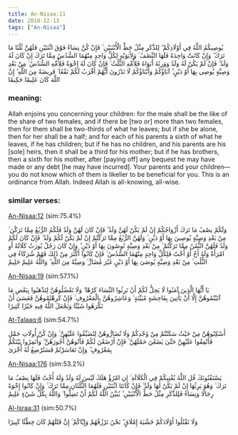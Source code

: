 ```yaml
---
title: An-Nisaa:11
date: 2018-12-13
tags: ["An-Nisaa"]
---
```

يُوصِيكُمُ اللَّهُ فِي أَوْلَادِكُمْ ۖ لِلذَّكَرِ مِثْلُ حَظِّ الْأُنْثَيَيْنِ ۚ فَإِنْ كُنَّ نِسَاءً فَوْقَ اثْنَتَيْنِ فَلَهُنَّ ثُلُثَا مَا تَرَكَ ۖ وَإِنْ كَانَتْ وَاحِدَةً فَلَهَا النِّصْفُ ۚ وَلِأَبَوَيْهِ لِكُلِّ وَاحِدٍ مِنْهُمَا السُّدُسُ مِمَّا تَرَكَ إِنْ كَانَ لَهُ وَلَدٌ ۚ فَإِنْ لَمْ يَكُنْ لَهُ وَلَدٌ وَوَرِثَهُ أَبَوَاهُ فَلِأُمِّهِ الثُّلُثُ ۚ فَإِنْ كَانَ لَهُ إِخْوَةٌ فَلِأُمِّهِ السُّدُسُ ۚ مِنْ بَعْدِ وَصِيَّةٍ يُوصِي بِهَا أَوْ دَيْنٍ ۗ آبَاؤُكُمْ وَأَبْنَاؤُكُمْ لَا تَدْرُونَ أَيُّهُمْ أَقْرَبُ لَكُمْ نَفْعًا ۚ فَرِيضَةً مِنَ اللَّهِ ۗ إِنَّ اللَّهَ كَانَ عَلِيمًا حَكِيمًا
### meaning: 
Allah enjoins you concerning your children: for the male shall be the like of the share of two females, and if there be [two or] more than two females, then for them shall be two-thirds of what he leaves; but if she be alone, then for her shall be a half; and for each of his parents a sixth of what he leaves, if he has children; but if he has no children, and his parents are his [sole] heirs, then it shall be a third for his mother; but if he has brothers, then a sixth for his mother, after [paying off] any bequest he may have made or any debt [he may have incurred]. Your parents and your children—you do not know which of them is likelier to be beneficial for you. This is an ordinance from Allah. Indeed Allah is all-knowing, all-wise.
### similar verses: 

[An-Nisaa:12](/4/12) (sim:75.4%)

وَلَكُمْ نِصْفُ مَا تَرَكَ أَزْوَاجُكُمْ إِنْ لَمْ يَكُنْ لَهُنَّ وَلَدٌ ۚ فَإِنْ كَانَ لَهُنَّ وَلَدٌ فَلَكُمُ الرُّبُعُ مِمَّا تَرَكْنَ ۚ مِنْ بَعْدِ وَصِيَّةٍ يُوصِينَ بِهَا أَوْ دَيْنٍ ۚ وَلَهُنَّ الرُّبُعُ مِمَّا تَرَكْتُمْ إِنْ لَمْ يَكُنْ لَكُمْ وَلَدٌ ۚ فَإِنْ كَانَ لَكُمْ وَلَدٌ فَلَهُنَّ الثُّمُنُ مِمَّا تَرَكْتُمْ ۚ مِنْ بَعْدِ وَصِيَّةٍ تُوصُونَ بِهَا أَوْ دَيْنٍ ۗ وَإِنْ كَانَ رَجُلٌ يُورَثُ كَلَالَةً أَوِ امْرَأَةٌ وَلَهُ أَخٌ أَوْ أُخْتٌ فَلِكُلِّ وَاحِدٍ مِنْهُمَا السُّدُسُ ۚ فَإِنْ كَانُوا أَكْثَرَ مِنْ ذَٰلِكَ فَهُمْ شُرَكَاءُ فِي الثُّلُثِ ۚ مِنْ بَعْدِ وَصِيَّةٍ يُوصَىٰ بِهَا أَوْ دَيْنٍ غَيْرَ مُضَارٍّ ۚ وَصِيَّةً مِنَ اللَّهِ ۗ وَاللَّهُ عَلِيمٌ حَلِيمٌ

[An-Nisaa:19](/4/19) (sim:57.1%)

يَا أَيُّهَا الَّذِينَ آمَنُوا لَا يَحِلُّ لَكُمْ أَنْ تَرِثُوا النِّسَاءَ كَرْهًا ۖ وَلَا تَعْضُلُوهُنَّ لِتَذْهَبُوا بِبَعْضِ مَا آتَيْتُمُوهُنَّ إِلَّا أَنْ يَأْتِينَ بِفَاحِشَةٍ مُبَيِّنَةٍ ۚ وَعَاشِرُوهُنَّ بِالْمَعْرُوفِ ۚ فَإِنْ كَرِهْتُمُوهُنَّ فَعَسَىٰ أَنْ تَكْرَهُوا شَيْئًا وَيَجْعَلَ اللَّهُ فِيهِ خَيْرًا كَثِيرًا

[At-Talaaq:6](/65/6) (sim:54.7%)

أَسْكِنُوهُنَّ مِنْ حَيْثُ سَكَنْتُمْ مِنْ وُجْدِكُمْ وَلَا تُضَارُّوهُنَّ لِتُضَيِّقُوا عَلَيْهِنَّ ۚ وَإِنْ كُنَّ أُولَاتِ حَمْلٍ فَأَنْفِقُوا عَلَيْهِنَّ حَتَّىٰ يَضَعْنَ حَمْلَهُنَّ ۚ فَإِنْ أَرْضَعْنَ لَكُمْ فَآتُوهُنَّ أُجُورَهُنَّ ۖ وَأْتَمِرُوا بَيْنَكُمْ بِمَعْرُوفٍ ۖ وَإِنْ تَعَاسَرْتُمْ فَسَتُرْضِعُ لَهُ أُخْرَىٰ

[An-Nisaa:176](/4/176) (sim:53.2%)

يَسْتَفْتُونَكَ قُلِ اللَّهُ يُفْتِيكُمْ فِي الْكَلَالَةِ ۚ إِنِ امْرُؤٌ هَلَكَ لَيْسَ لَهُ وَلَدٌ وَلَهُ أُخْتٌ فَلَهَا نِصْفُ مَا تَرَكَ ۚ وَهُوَ يَرِثُهَا إِنْ لَمْ يَكُنْ لَهَا وَلَدٌ ۚ فَإِنْ كَانَتَا اثْنَتَيْنِ فَلَهُمَا الثُّلُثَانِ مِمَّا تَرَكَ ۚ وَإِنْ كَانُوا إِخْوَةً رِجَالًا وَنِسَاءً فَلِلذَّكَرِ مِثْلُ حَظِّ الْأُنْثَيَيْنِ ۗ يُبَيِّنُ اللَّهُ لَكُمْ أَنْ تَضِلُّوا ۗ وَاللَّهُ بِكُلِّ شَيْءٍ عَلِيمٌ

[Al-Israa:31](/17/31) (sim:50.7%)

وَلَا تَقْتُلُوا أَوْلَادَكُمْ خَشْيَةَ إِمْلَاقٍ ۖ نَحْنُ نَرْزُقُهُمْ وَإِيَّاكُمْ ۚ إِنَّ قَتْلَهُمْ كَانَ خِطْئًا كَبِيرًا
